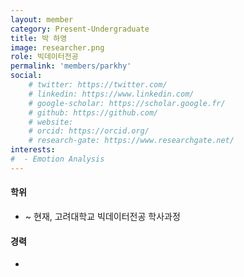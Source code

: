 ```yaml
---
layout: member
category: Present-Undergraduate
title: 박 하영
image: researcher.png
role: 빅데이터전공
permalink: 'members/parkhy'
social:
    # twitter: https://twitter.com/
    # linkedin: https://www.linkedin.com/
    # google-scholar: https://scholar.google.fr/
    # github: https://github.com/
    # website:
    # orcid: https://orcid.org/
    # research-gate: https://www.researchgate.net/
interests:
#  - Emotion Analysis
---
```


#### 학위
* ~ 현재, 고려대학교 빅데이터전공 학사과정

#### 경력
* 

